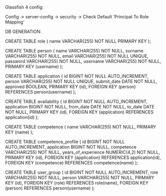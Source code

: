 Glassfish 4 config:

Config -> server-config -> security -> Check Default 'Principal To Role Mapping'



DB GENERATION:

CREATE TABLE role (
name VARCHAR(255) NOT NULL PRIMARY KEY
);

CREATE TABLE person (
name VARCHAR(255) NOT NULL,
surname VARCHAR(255) NOT NULL,
email VARCHAR(255) NOT NULL UNIQUE,
password VARCHAR(255) NOT NULL,
username VARCHAR(255) NOT NULL,
PRIMARY KEY (username)
);

CREATE TABLE application (
id BIGINT NOT NULL AUTO_INCREMENT,
person VARCHAR(255) NOT NULL UNIQUE,
submit_date DATE NOT NULL,
approved BOOLEAN,
PRIMARY KEY (id),
FOREIGN KEY (person) REFERENCES person(username)
);

CREATE TABLE availability (
id BIGINT NOT NULL AUTO_INCREMENT,
application BIGINT NOT NULL,
from_date DATE NOT NULL,
to_date DATE NOT NULL,
PRIMARY KEY (id),
FOREIGN KEY (application) REFERENCES application(id)
);

CREATE TABLE competence (
name VARCHAR(255) NOT NULL,
PRIMARY KEY (name)
);

CREATE TABLE competence_profile (
id BIGINT NOT NULL AUTO_INCREMENT,
application BIGINT NOT NULL,
competence VARCHAR(255) NOT NULL,
years_of_experience NUMERIC(4,2) NOT NULL,
PRIMARY KEY (id),
FOREIGN KEY (application) REFERENCES application(id),
FOREIGN KEY (competence) REFERENCES competence(name)
);

CREATE TABLE user_group (
id BIGINT NOT NULL AUTO_INCREMENT,
role VARCHAR(255) NOT NULL,
person VARCHAR(255) NOT NULL,
PRIMARY KEY (id),
FOREIGN KEY (role) REFERENCES role(name),
FOREIGN KEY (person) REFERENCES person(username)
);

